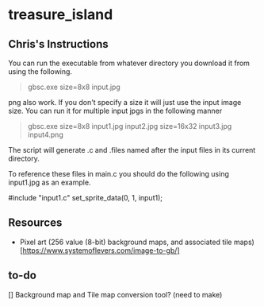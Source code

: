 # treasure_island

## Chris's Instructions
You can run the executable from whatever directory you download it
from using the following.

> gbsc.exe size=8x8 input.jpg

png also work. If you don't specify a size it will just use the input
image size. You can run it for multiple input jpgs in the following
manner

> gbsc.exe size=8x8 input1.jpg input2.jpg size=16x32 input3.jpg input4.png

The script will generate .c and .files named after the input files in
its current directory.

To reference these files in main.c you should do the following using
input1.jpg as an example.

#include "input1.c"
set_sprite_data(0, 1, input1);

## Resources
- Pixel art (256 value (8-bit) background maps, and associated tile maps) [https://www.systemoflevers.com/image-to-gb/]

## to-do
[] Background map and Tile map conversion tool? (need to make)